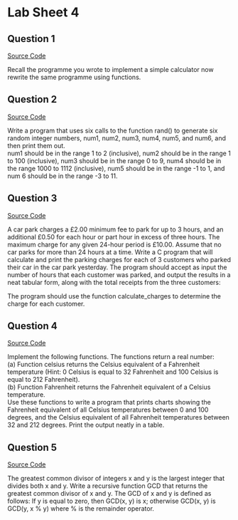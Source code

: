 # Lab Sheet 4

## Question 1

[Source Code](./q1.c)

Recall the programme you wrote to implement a simple calculator now rewrite the same programme using functions.


## Question 2

[Source Code](./q2.c)

Write a program that uses six calls to the function rand() to generate six random integer numbers, num1, num2, num3, num4, num5, and num6, and then print them out.   
num1 should be in the range 1 to 2 (inclusive), num2 should be in the range 1 to 100 (inclusive), num3 should be in the range 0 to 9, num4 should be in the range 1000 to 1112 (inclusive), num5 should be in the range -1 to 1, and num 6 should be in the range -3 to 11. 


## Question 3

[Source Code](./q3.c)

A car park charges a £2.00 minimum fee to park for up to 3 hours, and an additional £0.50 for each hour or part hour in excess of three hours. The maximum charge for any given 24-hour period is £10.00. Assume that no car parks for more than 24 hours at a time. 
Write a C program that will calculate and print the parking charges for each of 3 customers who parked their car in the car park yesterday. The program should accept as input the number of hours that each customer was parked, and output the results in a neat tabular form, along with the total receipts from the three customers: 
 
The program should use the function calculate_charges to determine the charge for each customer.


## Question 4

[Source Code](./q4.c)

Implement the following functions. The functions return a real number:  
(a) Function celsius returns the Celsius equivalent of a Fahrenheit temperature (Hint: 0 Celsius is equal to 32 Fahrenheit and 100 Celsius is equal to 212 Fahrenheit).  
(b) Function Fahrenheit returns the Fahrenheit equivalent of a Celsius temperature.   
Use these functions to write a program that prints charts showing the Fahrenheit equivalent of all Celsius temperatures between 0 and 100 degrees, and the Celsius equivalent of all Fahrenheit temperatures between 32 and 212 degrees. Print the output neatly in a table. 


## Question 5

[Source Code](./q5.c)

The greatest common divisor of integers x and y is the largest integer that divides both x and y. Write a recursive function GCD that returns the greatest common divisor of x and y. The GCD of x and y is defined as follows: If y is equal to zero, then GCD(x, y) is x; otherwise GCD(x, y) is GCD(y, x % y) where % is the remainder operator.  